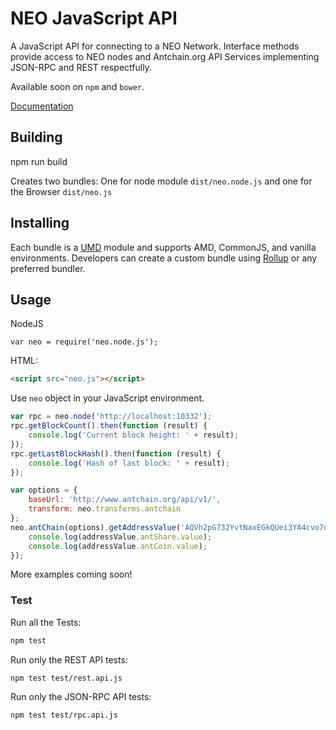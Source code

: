 # NEO JavaScript API

A JavaScript API for connecting to a NEO Network. Interface methods provide access to NEO nodes and Antchain.org API Services implementing JSON-RPC and REST respectfully.

Available soon on `npm` and `bower`.

[Documentation](https://github.com/CityOfZion/neo-api-js/wiki)

## Building

npm run build

Creates two bundles: One for node module `dist/neo.node.js` and one for the Browser `dist/neo.js`

## Installing
Each bundle is a [UMD](https://github.com/umdjs/umd) module and supports AMD, CommonJS, and vanilla environments. Developers can create a custom bundle using [Rollup](https://rollupjs.org) or any preferred bundler. 

## Usage

NodeJS
```node
var neo = require('neo.node.js');
```

HTML:
```html
<script src="neo.js"></script>
```

Use `neo` object in your JavaScript environment.

```js
var rpc = neo.node('http://localhost:10332');
rpc.getBlockCount().then(function (result) {
    console.log('Current block height: ' + result);
});
rpc.getLastBlockHash().then(function (result) {
    console.log('Hash of last block: ' + result);
});
```

```js
var options = {
    baseUrl: 'http://www.antchain.org/api/v1/',
    transform: neo.transforms.antchain
};
neo.antChain(options).getAddressValue('AQVh2pG732YvtNaxEGkQUei3YA4cvo7d2i').then(function (addressValue) {
    console.log(addressValue.antShare.value);
    console.log(addressValue.antCoin.value);
});
```

More examples coming soon!

### Test

Run all the Tests:
```bash
npm test
```

Run only the REST API tests: 
```bash
npm test test/rest.api.js
```

Run only the JSON-RPC API tests:
```bash
npm test test/rpc.api.js
```
```